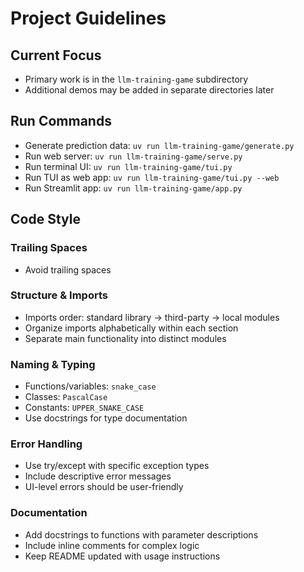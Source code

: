 # Project Guidelines

## Current Focus
- Primary work is in the `llm-training-game` subdirectory
- Additional demos may be added in separate directories later

## Run Commands
- Generate prediction data: `uv run llm-training-game/generate.py`
- Run web server: `uv run llm-training-game/serve.py`
- Run terminal UI: `uv run llm-training-game/tui.py`
- Run TUI as web app: `uv run llm-training-game/tui.py --web`
- Run Streamlit app: `uv run llm-training-game/app.py`

## Code Style

### Trailing Spaces

- Avoid trailing spaces

### Structure & Imports
- Imports order: standard library → third-party → local modules
- Organize imports alphabetically within each section
- Separate main functionality into distinct modules

### Naming & Typing
- Functions/variables: `snake_case`  
- Classes: `PascalCase`
- Constants: `UPPER_SNAKE_CASE`
- Use docstrings for type documentation

### Error Handling
- Use try/except with specific exception types
- Include descriptive error messages
- UI-level errors should be user-friendly

### Documentation
- Add docstrings to functions with parameter descriptions
- Include inline comments for complex logic
- Keep README updated with usage instructions
